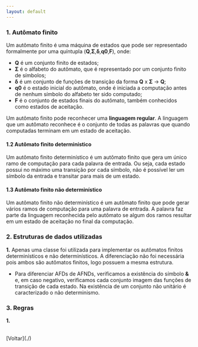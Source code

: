```yaml
---
layout: default
---
```


### 1. Autômato finito

Um autômato finito é uma máquina de estados que pode ser representado formalmente por uma quíntupla (**Q**,**Σ**,**δ**,**q0**,**F**), onde:

- **Q** é um conjunto finito de estados;
- **Σ** é o alfabeto do autômato, que é representado por um conjunto finito de símbolos;
- **δ** é um conjunto de funções de transição da forma **Q** x **Σ** → **Q**;
- **q0** é o estado inicial do autômato, onde é iniciada a computação antes de nenhum símbolo do alfabeto ter sido computado;
- **F** é o conjunto de estados finais do autômato, também conhecidos como estados de aceitação.

Um autômato finito pode reconhecer uma **linguagem regular**. A linguagem que um autômato reconhece é o conjunto de todas as palavras que quando computadas terminam em um estado de aceitação. 

#### 1.2 Autômato finito determinístico

Um autômato finito determinístico é um autômato finito que gera um único ramo de computação para cada palavra de entrada. Ou seja, cada estado possui no máximo uma transição por cada símbolo, não é possível ler um símbolo da entrada e transitar para mais de um estado.

#### 1.3 Autômato finito não determinístico

Um autômato finito não determinístico é um autômato finito que pode gerar vários ramos de computação para uma palavra de entrada. A palavra faz parte da linguagem reconhecida pelo autômato se algum dos ramos resultar em um estado de aceitação no final da computação.

### 2. Estruturas de dados utilizadas

**1.** Apenas uma classe foi utilizada para implementar os autômatos finitos determinísticos e não determinísticos. A diferenciação não foi necessária pois ambos são autômatos finitos, logo possuem a mesma estrutura. 

- Para diferenciar AFDs de AFNDs, verificamos a existência do símbolo **&** e, em caso negativo, verificamos cada conjunto imagem das funções de transição de cada estado. Na existência de um conjunto não unitário é caracterizado o não determinismo.

### 3. Regras

**1.** 


<br>
[Voltar](./)
